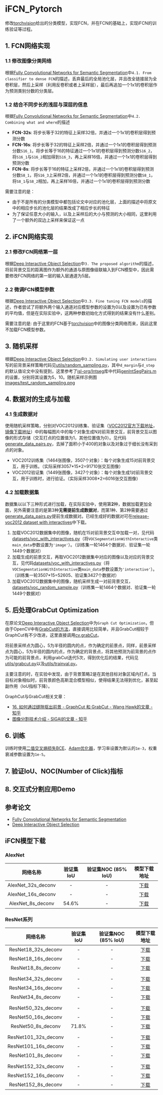 
# iFCN_Pytorch

修改[torchvision](https://pytorch.org/vision/stable/models.html#classification)给出的分类模型，实现FCN，并在FCN的基础上，实现iFCN的训练验证等过程。

## 1. FCN网络实现

### 1.1 修改图像分类网络

根据[Fully Convolutional Networks for Semantic Segmentation](https://arxiv.org/abs/1603.04042.pdf)中`4.1. From classifier to dense FCN`的描述，丢弃最后的全局池化层，并且改全链接层为全卷积层，然后上采样（利用反卷积或者上采样层），最后再追加一个1x1的卷积层作为预测类别分数的分类层。

### 1.2 结合不同步长的浅层与深层的信息

根据[Fully Convolutional Networks for Semantic Segmentation](https://arxiv.org/abs/1603.04042.pdf)中`4.2. Combining what and where`的描述

- **FCN-32s**: 将步长等于32的特征上采样32倍，并通过一个1x1的卷积层得到预测分数
- **FCN-16s**: 将步长等于32的特征上采样2倍，并通过一个1x1的卷积层得到预测分数`S16_1`，将步长等于16的特征通过一个1x1的卷积层得到预测分数`S16_2`，将`S16_1`与`S16_2`相加得到`S16_3`，再上采样16倍，并通过一个1x1的卷积层得到预测分数
- **FCN-8s**: 将步长等于16的特征上采样2倍，并通过一个1x1的卷积层得到预测分数`S8_1`，将`S16_3`上采样2倍，并通过一个1x1的卷积层得到预测分数`S8_1`，将`S8_1`与`S8_2`相加，再上采样16倍，并通过一个1x1的卷积层得到预测分数

需要注意的是：

- 由于不是所有的分类模型中都包括论文中对应的池化层，上面的描述中将原文中的相应步长的池化层的结果改成了相应步长的特征
- 为了保证任意大小的输入，以及上采样后的大小与预测的大小相同，这里利用了一个额外的双边上采样来保证这一点

## 2. iFCN网络实现

### 2.1 修改FCN网络第一层

根据[Deep Interactive Object Selection](https://arxiv.org/pdf/1411.4038.pdf)中`3. The proposed algorithm`的描述，将前背景交互的距离图作为额外的通道与原图像级联输入到FCN模型中，因此需要修改FCN网络的第一层的输入层通道为5层。

### 2.2 微调FCN模型参数

根据[Deep Interactive Object Selection](https://arxiv.org/pdf/1411.4038.pdf)中`3.3. Fine tuning FCN models`的描述，作者尝试了将额外两个输入通道对应模型参数的设置为0以及设置为已有参数的平均值，但是在实际实验中，这两种参数初始化方式得到的结果没有什么差别。

需要注意的是: 由于这里的FCN基于[torchvision](https://pytorch.org/vision/stable/models.html#classification)中的图像分类网络而来，因此这里不加载FCN模型参数。

## 3. 随机采样

根据[Deep Interactive Object Selection](https://arxiv.org/pdf/1411.4038.pdf)中`3.2. Simulating user interactions`写的前背景采样策略代码见[utils/random_sampling.py](./utils/random_sampling.py)，其中`d_margin`与`d_step`的默认值论文中没有提到，这里参考了[isl-org/Intseg](https://github.com/isl-org/Intseg)库中代码[genIntSegPairs.m](https://github.com/isl-org/Intseg/blob/master/genIntSegPairs.m)的设置，分别将其设置为5，10。随机采样示例图[images/test_random_sampling.png](./images/test_random_sampling.png)

## 4. 数据对的生成与加载

### 4.1 生成数据对

使用随机采样策略，分别对VOC2012训练集、验证集（[VOC2012官方下载地址](http://host.robots.ox.ac.uk/pascal/VOC/voc2012/)，[镜像下载地址](https://pjreddie.com/projects/pascal-voc-dataset-mirror/)）中的每幅图片中的每个对象生成N对前背景交互，前背景交互以图像的形式存储（交互打点的位置值为1，其他位置值为0）。见代码[generate_data_pairs.py](./generate_data_pairs.py)，去掉了面积小于400的对象以及对象过于细长没有采到点的对象。

- VOC2012训练集（1464张图像，3507个对象）：每个对象生成15对前背景交互，用于训练。（实际采样3057\*15\*2=91710张交互图像）
- VOC2012验证集（1449张图像，3427个对象）：每个对象生成1对前背景交互，用于训练时，进行验证。（实际采样3008*2=6016张交互图像）

### 4.2 加载数据集

数据集以以下三种形式进行加载，在实际实验中，使用第**2**种，数据加载更加全面，另外需要注意的是第3种**无需提前生成数据对**，而第1种、第2种需要通过[generate_data_pairs.py](./generate_data_pairs.py)提前生成数据对。已经生成好的数据对可在[release-voc2012 dataset with interactives](https://github.com/BingqiangZhou/iFCN_Pytorch/releases/tag/voc2012)中下载。

1. 加载VOC2012数据集中的图像，随机在15对前背景交互中加载一对，见代码[datasets/voc_with_interactives.py](./datasets/voc_with_interactives.py)（将`VOCSegmentationWithInteractive`类`main_data`参数设置为`'image'`）。（训练集一轮1464个数据对、验证集一轮1449个数据对）
2. 加载生成的前景交互，再取VOC2012数据集中对应的图像以及对应的背景交互，见代码[datasets/voc_with_interactives.py](./datasets/voc_with_interactives.py)（将`VOCSegmentationWithInteractive`类`main_data`参数设置为`'interactive'`）。（训练集一轮3507*15=52605、验证集3427个数据对）
3. 加载VOC2012数据集中的图像，随机采样生成一对前背景交互，[datasets/voc_random_sample.py](./datasets/voc_random_sample.py)（训练集一轮1464个数据对、验证集一轮1449个数据对）

## 5. 后处理GrabCut Optimization

在原论文[Deep Interactive Object Selection](https://arxiv.org/pdf/1411.4038.pdf)中为`Graph Cut Optimization`，但由于OpenCV中有[GrabCut的方法](https://docs.opencv.org/master/d8/d83/tutorial_py_grabcut.html)，直接调用比较简单，并且GrabCut相较于GraphCut有不少改进，这里直接调用[cv.grabCut](https://docs.opencv.org/master/d3/d47/group__imgproc__segmentation.html#ga909c1dda50efcbeaa3ce126be862b37f)。

将前景采样点为圆心，5为半径的圆内的点，作为确定的前景点，同样，前景采样点为圆心，5为半径的圆内的点，作为确定的背景点，将其他预测为前背景的点作为可能的前背景点，利用grabCut迭代5次，得到优化后的结果，代码见[utils/grabcut.py](./utils/grabcut.py)以及[utils/trainval.py](./utils/trainval.py)。

主要注意的时，在实验中发现，由于背景策略2是在其他目标对象区域内打点，当目标对象相似时，前背景颜色高斯混合模型相似，使得结果无法得到优化，甚至起副作用（IoU指标下降）。

GraphCut与GrabCut相关文章：

- [16. 如何通过缝隙抠出前景 - GraphCut 和 GrabCut - Wang Hawk的文章 - 知乎](https://zhuanlan.zhihu.com/p/64615890)
- [图像分割技术介绍 - SIGAI的文章 - 知乎](https://zhuanlan.zhihu.com/p/49512872)

## 6. 训练

训练时使用[二值交叉熵损失BCE](https://pytorch.org/docs/stable/generated/torch.nn.BCEWithLogitsLoss.html?highlight=bce#torch.nn.BCEWithLogitsLoss)、[Adam优化器](https://pytorch.org/docs/stable/generated/torch.optim.Adam.html?highlight=adam#torch.optim.Adam)，学习率设置为默认的`1e-3`，权重衰减参数设置为`1e-5`。

## 7. 验证IoU、NOC(Number of Click)指标

## 8. 交互式分割应用Demo

## 参考论文

- [Fully Convolutional Networks for Semantic Segmentation](https://arxiv.org/abs/1603.04042.pdf)
- [Deep Interactive Object Selection](https://arxiv.org/pdf/1411.4038.pdf)

## iFCN模型下载

### AlexNet

| 网络名称 | 验证集IoU |验证集NOC (85% IoU)| 模型下载地址 |
| :---: | :---: | :---: | :---:|
| AlexNet_32s_deconv | - | - | [下载](https://github.com/BingqiangZhou/iFCN_Pytorch/releases/tag/alexnet) |
| AlexNet_16s_deconv | - | - | [下载](https://github.com/BingqiangZhou/iFCN_Pytorch/releases/tag/alexnet) |
| AlexNet_8s_deconv | 54.6% | - | [下载](https://github.com/BingqiangZhou/iFCN_Pytorch/releases/tag/alexnet) |

### ResNet系列

| 网络名称 | 验证集IoU |验证集NOC (85% IoU)| 模型下载地址 |
| :---: | :---: | :---: | :---:|
| ResNet18_32s_deconv | - | - | [下载](https://github.com/BingqiangZhou/iFCN_Pytorch/releases/tag/resnet) |
| ResNet18_16s_deconv | - | - | [下载](https://github.com/BingqiangZhou/iFCN_Pytorch/releases/tag/resnet) |
| ResNet18_8s_deconv | - | - | [下载](https://github.com/BingqiangZhou/iFCN_Pytorch/releases/tag/resnet) |
|||||
| ResNet34_32s_deconv | - | - | [下载](https://github.com/BingqiangZhou/iFCN_Pytorch/releases/tag/resnet) |
| ResNet34_16s_deconv | - | - | [下载](https://github.com/BingqiangZhou/iFCN_Pytorch/releases/tag/resnet) |
| ResNet34_8s_deconv | - | - | [下载](https://github.com/BingqiangZhou/iFCN_Pytorch/releases/tag/resnet) |
|||||
| ResNet50_32s_deconv | - | - | [下载](https://github.com/BingqiangZhou/iFCN_Pytorch/releases/tag/resnet) |
| ResNet50_16s_deconv | - | - | [下载](https://github.com/BingqiangZhou/iFCN_Pytorch/releases/tag/resnet) |
| ResNet50_8s_deconv | 71.8% | - | [下载](https://github.com/BingqiangZhou/iFCN_Pytorch/releases/tag/resnet) |
|||||
| ResNet101_32s_deconv | - | - | [下载](https://github.com/BingqiangZhou/iFCN_Pytorch/releases/tag/resnet) |
| ResNet101_16s_deconv | - | - | [下载](https://github.com/BingqiangZhou/iFCN_Pytorch/releases/tag/resnet) |
| ResNet101_8s_deconv | - | - | [下载](https://github.com/BingqiangZhou/iFCN_Pytorch/releases/tag/resnet) |
|||||
| ResNet152_32s_deconv | - | - | [下载](https://github.com/BingqiangZhou/iFCN_Pytorch/releases/tag/resnet) |
| ResNet152_16s_deconv | - | - | [下载](https://github.com/BingqiangZhou/iFCN_Pytorch/releases/tag/resnet) |
| ResNet152_8s_deconv | - | - | [下载](https://github.com/BingqiangZhou/iFCN_Pytorch/releases/tag/resnet) |
